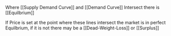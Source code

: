 Where [[Supply Demand Curve]] and [[Demand Curve]] Intersect there is [[Equilbrium]]

If Price is set at the point where these lines intersect the market is in perfect Equilbrium, if it is not there may be a [[Dead-Weight-Loss]] or [[Surplus]]

